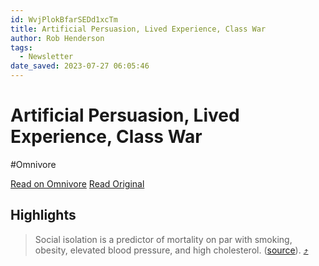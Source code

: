 ```yaml
---
id: WvjPlokBfarSEDd1xcTm
title: Artificial Persuasion, Lived Experience, Class War
author: Rob Henderson
tags:
  - Newsletter
date_saved: 2023-07-27 06:05:46
---
```


# Artificial Persuasion, Lived Experience, Class War
#Omnivore

[Read on Omnivore](https://omnivore.app/me/artificial-persuasion-lived-experience-class-war-18996cfc4ee)
[Read Original](https://www.robkhenderson.com/p/lived-experience-class-war-drug-use)

## Highlights

> Social isolation is a predictor of mortality on par with smoking, obesity, elevated blood pressure, and high cholesterol. ([source](https://link.sbstck.com/redirect/22df2ccd-f8f3-47c7-b34f-ee54f6d9a4fb?j=eyJ1IjoiMmRhb2g5In0.wNQVXQHZPXVUS1Y9mudnycQLeZdn6NlNz8QmOlkqvQQ)). [⤴️](https://omnivore.app/me/artificial-persuasion-lived-experience-class-war-18996cfc4ee#9c922006-14b2-4e0b-94dd-9144863d590e) 

